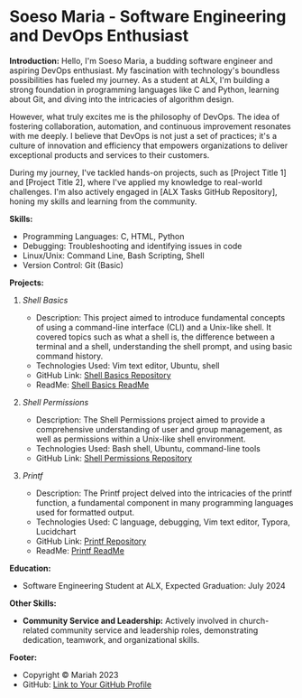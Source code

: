 # Soeso Maria - Software Engineering and DevOps Enthusiast

**Introduction:**
Hello, I'm Soeso Maria, a budding software engineer and aspiring DevOps enthusiast. My fascination with technology's boundless possibilities has fueled my journey. As a student at ALX, I'm building a strong foundation in programming languages like C and Python, learning about Git, and diving into the intricacies of algorithm design.

However, what truly excites me is the philosophy of DevOps. The idea of fostering collaboration, automation, and continuous improvement resonates with me deeply. I believe that DevOps is not just a set of practices; it's a culture of innovation and efficiency that empowers organizations to deliver exceptional products and services to their customers.

During my journey, I've tackled hands-on projects, such as [Project Title 1] and [Project Title 2], where I've applied my knowledge to real-world challenges. I'm also actively engaged in [ALX Tasks GitHub Repository], honing my skills and learning from the community.

**Skills:**
- Programming Languages: C, HTML, Python
- Debugging: Troubleshooting and identifying issues in code
- Linux/Unix: Command Line, Bash Scripting, Shell
- Version Control: Git (Basic)

**Projects:**

1. *Shell Basics*
   - Description: This project aimed to introduce fundamental concepts of using a command-line interface (CLI) and a Unix-like shell. It covered topics such as what a shell is, the difference between a terminal and a shell, understanding the shell prompt, and using basic command history.
   - Technologies Used: Vim text editor, Ubuntu, shell
   - GitHub Link: [Shell Basics Repository](https://github.com/Marieeah/alx-system_engineering-devops/tree/master/0x00-shell_basics)
   - ReadMe: [Shell Basics ReadMe](https://github.com/Marieeah/alx-system_engineering-devops/blob/master/0x00-shell_basics/README.md)

2. *Shell Permissions*
   - Description: The Shell Permissions project aimed to provide a comprehensive understanding of user and group management, as well as permissions within a Unix-like shell environment.
   - Technologies Used: Bash shell, Ubuntu, command-line tools
   - GitHub Link: [Shell Permissions Repository](https://github.com/Marieeah/alx-system_engineering-devops/tree/master/0x01-shell_permissions)

3. *Printf*
   - Description: The Printf project delved into the intricacies of the printf function, a fundamental component in many programming languages used for formatted output.
   - Technologies Used: C language, debugging, Vim text editor, Typora, Lucidchart
   - GitHub Link: [Printf Repository](https://github.com/Marieeah/printf)
   - ReadMe: [Printf ReadMe](https://github.com/Marieeah/printf/blob/master/README.md)

**Education:**

- Software Engineering Student at ALX,
  Expected Graduation: July 2024

**Other Skills:**

- **Community Service and Leadership:** Actively involved in church-related community service and leadership roles, demonstrating dedication, teamwork, and organizational skills.

**Footer:**

- Copyright © Mariah 2023
- GitHub: [Link to Your GitHub Profile](https://github.com/Marieeah)
